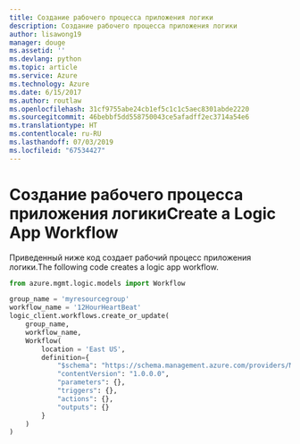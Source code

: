 ```yaml
---
title: Создание рабочего процесса приложения логики
description: Создание рабочего процесса приложения логики
author: lisawong19
manager: douge
ms.assetid: ''
ms.devlang: python
ms.topic: article
ms.service: Azure
ms.technology: Azure
ms.date: 6/15/2017
ms.author: routlaw
ms.openlocfilehash: 31cf9755abe24cb1ef5c1c1c5aec8301abde2220
ms.sourcegitcommit: 46bebbf5dd558750043ce5afadff2ec3714a54e6
ms.translationtype: HT
ms.contentlocale: ru-RU
ms.lasthandoff: 07/03/2019
ms.locfileid: "67534427"
---
```

# <a name="create-a-logic-app-workflow"></a><span data-ttu-id="228d5-103">Создание рабочего процесса приложения логики</span><span class="sxs-lookup"><span data-stu-id="228d5-103">Create a Logic App Workflow</span></span>

<span data-ttu-id="228d5-104">Приведенный ниже код создает рабочий процесс приложения логики.</span><span class="sxs-lookup"><span data-stu-id="228d5-104">The following code creates a logic app workflow.</span></span>

```python
from azure.mgmt.logic.models import Workflow

group_name = 'myresourcegroup'
workflow_name = '12HourHeartBeat'
logic_client.workflows.create_or_update(
    group_name,
    workflow_name,
    Workflow(
        location = 'East US',
        definition={
            "$schema": "https://schema.management.azure.com/providers/Microsoft.Logic/schemas/2016-06-01/workflowdefinition.json#",
            "contentVersion": "1.0.0.0",
            "parameters": {},
            "triggers": {},
            "actions": {},
            "outputs": {}
        }
    )
)
```

